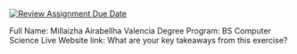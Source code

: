 [![Review Assignment Due Date](https://classroom.github.com/assets/deadline-readme-button-24ddc0f5d75046c5622901739e7c5dd533143b0c8e959d652212380cedb1ea36.svg)](https://classroom.github.com/a/_L9ie6qn)


Full Name: Millaizha Airabellha Valencia
Degree Program: BS Computer Science
Live Website link: 
What are your key takeaways from this exercise?
